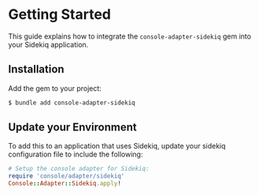 # Getting Started

This guide explains how to integrate the `console-adapter-sidekiq` gem into your Sidekiq application.

## Installation

Add the gem to your project:

~~~ bash
$ bundle add console-adapter-sidekiq
~~~

## Update your Environment

To add this to an application that uses Sidekiq, update your sidekiq configuration file to include the following:

~~~ ruby
# Setup the console adapter for Sidekiq:
require 'console/adapter/sidekiq'
Console::Adapter::Sidekiq.apply!
~~~
